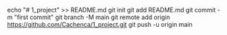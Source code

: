 echo "# 1_project" >> README.md
git init
git add README.md
git commit -m "first commit"
git branch -M main
git remote add origin https://github.com/Cachenca/1_project.git
git push -u origin main
